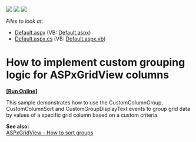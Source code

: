 <!-- default badges list -->
![](https://img.shields.io/endpoint?url=https://codecentral.devexpress.com/api/v1/VersionRange/128541104/13.1.4%2B)
[![](https://img.shields.io/badge/Open_in_DevExpress_Support_Center-FF7200?style=flat-square&logo=DevExpress&logoColor=white)](https://supportcenter.devexpress.com/ticket/details/E3071)
[![](https://img.shields.io/badge/📖_How_to_use_DevExpress_Examples-e9f6fc?style=flat-square)](https://docs.devexpress.com/GeneralInformation/403183)
<!-- default badges end -->
<!-- default file list -->
*Files to look at*:

* [Default.aspx](./CS/WebSite/Default.aspx) (VB: [Default.aspx](./VB/WebSite/Default.aspx))
* [Default.aspx.cs](./CS/WebSite/Default.aspx.cs) (VB: [Default.aspx.vb](./VB/WebSite/Default.aspx.vb))
<!-- default file list end -->
# How to implement custom grouping logic for ASPxGridView columns
<!-- run online -->
**[[Run Online]](https://codecentral.devexpress.com/e3071/)**
<!-- run online end -->


<p>This sample demonstrates how to use the CustomColumnGroup, CustomColumnSort and CustomGroupDisplayText events to group grid data by values of a specific grid column based on a custom criteria.</p><p><strong>See also:</strong><br />
<a href="https://www.devexpress.com/Support/Center/p/K18508">ASPxGridView - How to sort groups </a></p>

<br/>



